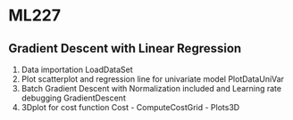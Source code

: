 # ML227

## Gradient Descent with Linear Regression

1. Data importation
	LoadDataSet
2. Plot scatterplot and regression line for univariate model
	PlotDataUniVar
3. Batch Gradient Descent with Normalization included and Learning rate debugging
	GradientDescent
4. 3Dplot for cost function
	Cost - ComputeCostGrid - Plots3D

